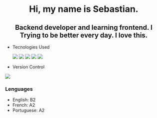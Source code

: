 <div id:"header" aling="center>
 <img src="[https://d.wattpad.com/story_parts/205249188/images/142708429065c780.jpg](https://www.google.com/url?sa=i&url=https%3A%2F%2Fwww.wattpad.com%2F205249188-curiosidades-de-one-piece-n%25C2%25B0-101-mugiwaras&psig=AOvVaw1FjUeVEwb9US86wleZrI3H&ust=1690489368362000&source=images&cd=vfe&opi=89978449&ved=0CBEQjRxqFwoTCICZ6uSZrYADFQAAAAAdAAAAABAE)" />
  <h1 align="center"> Hi, my name is Sebastian.</h1>
  <h2 align="center"> Backend developer and learning frontend. I Trying to be better every day. I love this.</h2>
</div>

- Tecnologies Used
  
  <img src="https://www.vectorlogo.zone/logos/nodejs/nodejs-icon.svg"/> <img src="https://www.vectorlogo.zone/logos/typescriptlang/typescriptlang-icon.svg"/>
  <img src="https://www.vectorlogo.zone/logos/reactjs/reactjs-icon.svg"/> <img src="https://www.vectorlogo.zone/logos/w3_html5/w3_html5-icon.svg"/>
  <img src="https://www.vectorlogo.zone/logos/w3_css/w3_css-icon.svg"/>  
 
 - Version Control
<img src="https://www.vectorlogo.zone/logos/git-scm/git-scm-ar21.svg"/>

### Lenguages

- English: B2
- French: A2
- Portuguese: A2
